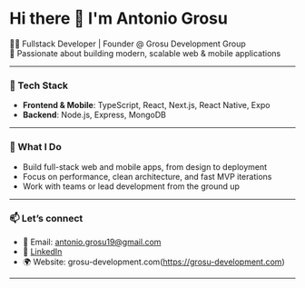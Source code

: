 # Hi there 👋 I'm Antonio Grosu

👨‍💻 Fullstack Developer | Founder @ Grosu Development Group  
🚀 Passionate about building modern, scalable web & mobile applications

---

### 🧰 Tech Stack

- **Frontend & Mobile**: TypeScript, React, Next.js, React Native, Expo  
- **Backend**: Node.js, Express, MongoDB  

---

### 💼 What I Do

- Build full-stack web and mobile apps, from design to deployment  
- Focus on performance, clean architecture, and fast MVP iterations  
- Work with teams or lead development from the ground up

---

### 📫 Let’s connect

- 📧 Email: antonio.grosu19@gmail.com  
- 💼 [LinkedIn](https://www.linkedin.com/in/antonio-grosu-a401ab310/)  
- 🌍 Website: grosu-development.com(https://grosu-development.com)

---


